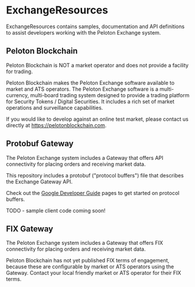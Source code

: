 # ExchangeResources

ExchangeResources contains samples, documentation and API definitions to assist developers working with the Peloton Exchange system.

## Peloton Blockchain
Peloton Blockchain is NOT a market operator and does not provide a facility for trading.

Peloton Blockchain makes the Peloton Exchange software available to market and ATS operators.  The Peloton Exchange software is a multi-currency, multi-board trading system designed to provide a trading platform for Security Tokens / Digital Securities.  It includes a rich set of market operations and surveillance capabilities.

If you would like to develop against an online test market, please contact us directly at https://pelotonblockchain.com.


## Protobuf Gateway
The Peloton Exchange system includes a Gateway that offers API connectivity for placing orders and receiving market data.

This repository includes a protobuf ("protocol buffers") file that describes the Exchange Gateway API.  

Check out the [Google Developer Guide](https://developers.google.com/protocol-buffers/docs/overview) pages to get started on protocol buffers.

TODO - sample client code coming soon!


## FIX Gateway 
The Peloton Exchange system includes a Gateway that offers FIX connectivity for placing orders and receiving market data.

Peloton Blockchain has not yet published FIX terms of engagement, because these are configurable by market or ATS operators using the Gateway.  Contact your local friendly market or ATS operator for their FIX terms.

